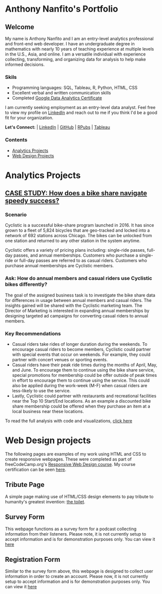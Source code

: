 # Anthony Nanfito's Portfolio
## Welcome
My name is Anthony Nanfito and I am an entry-level analytics professional and front-end web developer. I have an undergraduate degree in mathematics with nearly 10 years of teaching experience at multiple levels in the U.S., Asia, and online. I am a versatile individual with experience collecting, transforming, and organizing data for analysis to help make informed decisions.

### Skils
- Programming languages: SQL, Tableau, R, Python, HTML, CSS
- Excellent verbal and written communication skills
- Completed [Google Data Analytics Certificate](https://www.credly.com/badges/dafff9fa-de9f-497f-bd7f-d98c46a24e73/public_url)

I am currently seeking employment as an entry-level data analyst. Feel free to view my profile on [LinkedIn](https://www.linkedin.com/in/anthonynanfito/) and reach out to me if you think I'd be a good fit for your organization.

**Let's Connect:** | [LinkedIn](https://www.linkedin.com/in/anthonynanfito/) | [GitHub](https://github.com/ananfito) | [RPubs](https://rpubs.com/anthonynanfito) | [Tableau](https://public.tableau.com/app/profile/anthony.nanfito)

### Contents
- [Analytics Projects](#analytics-projects)
- [Web Design Projects](#web-design-projects)

# Analytics Projects
## [CASE STUDY: How does a bike share navigate speedy success?](https://rpubs.com/anthonynanfito/case_study_cyclistic)
### Scenario
Cyclistic is a successful bike-share program launched in 2016. It has since grown to a fleet of 5,824 bicycles that are geo-tracked and locked into a network of 692 stations across Chicago. The bikes can be unlocked from one station and returned to any other station in the system anytime.

Cyclistic offers a variety of pricing plans including: single-ride passes, full-day passes, and annual memberships. Customers who purchase a single-ride or full-day passes are referred to as casual riders. Customers who purchase annual memberships are Cyclistic members.

### Ask: How do annual members and casual riders use Cyclistic bikes differently?
The goal of the assigned business task is to investigate the bike share data for differences in usage between annual members and casual riders. The insights gained will be shared with the Cyclistic marketing team. The Director of Marketing is interested in expanding annual memberships by designing targeted ad campaigns for converting casual riders to annual members.

### Key Recommendations
- Casual riders take rides of longer duration during the weekends. To encourage casual riders to become members, Cyclistic could partner with special events that occur on weekends. For example, they could partner with concert venues or sporting events.
- Casual riders have their peak ride times during the months of April, May, and June. To encourage them to continue using the bike share service, special promotions for membership could be offer outside of peak times in effort to encourage them to continue using the service. This could also be applied during the work-week (M-F) when casual riders are less-likely to use the service.
- Lastly, Cyclistic could partner with restaurants and recreational facilities near the Top 10 Start/End locations. As an example a discounted bike share membership could be offered when they purchase an item at a local business near these locations.

To read the full analysis with code and visualizations, [click here](https://rpubs.com/anthonynanfito/case_study_cyclistic)

# Web Design projects
The following pages are examples of my work using HTML and CSS to create responsive webpages. These were completed as part of freeCodeCamp.org's [Responsive Web Design course](https://www.freecodecamp.org/learn/2022/responsive-web-design/). My course certification can be seen [here](https://www.freecodecamp.org/ananfito).
## Tribute Page
A simple page making use of HTML/CSS design elements to pay tribute to humanity's greatest invention: [the toilet](https://ananfito.github.io/tribute-page).
## Survey Form
This webpage functions as a survey form for a podcast collecting information from their listeners. Please note, it is not currently setup to accept information and is for demonstration purposes only. You can view it [here](https://ananfito.github.io/survey)
## Registration Form
Similar to the survey form above, this webpage is designed to collect user information in order to create an account. Please now, it is not currently setup to accept information and is for demonstration purposes only. You can view it [here](https://ananfito.github.io/reg-form)
